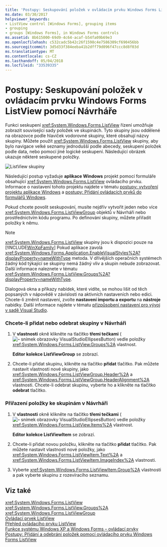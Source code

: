 ```yaml
---
title: 'Postupy: Seskupování položek v ovládacím prvku Windows Forms ListView pomocí Návrháře'
ms.date: 03/30/2017
helpviewer_keywords:
- ListView control [Windows Forms], grouping items
- grouping
- groups [Windows Forms], in Windows Forms controls
ms.assetid: 8b615000-69d9-4c64-acaf-b54fa09b69e3
ms.openlocfilehash: c532cadc5b42c26f1598c4e7586309cf690456bb
ms.sourcegitcommit: 3d5d33f384eeba41b2dff79d096f47ccc8d8f03d
ms.translationtype: MT
ms.contentlocale: cs-CZ
ms.lasthandoff: 05/04/2018
ms.locfileid: "33539335"
---
```

# <a name="how-to-group-items-in-a-windows-forms-listview-control-using-the-designer"></a>Postupy: Seskupování položek v ovládacím prvku Windows Forms ListView pomocí Návrháře
Funkci seskupení <xref:System.Windows.Forms.ListView> řízení umožňuje zobrazit související sady položek ve skupinách. Tyto skupiny jsou oddělené na obrazovce podle hlaviček vodorovné skupiny, které obsahují názvy skupiny. Můžete použít <xref:System.Windows.Forms.ListView> skupiny, aby bylo navigace velké seznamy jednodušší podle abecedy, seskupení položek podle data, nebo pomocí jiné logické seskupení. Následující obrázek ukazuje některé seskupené položky.  
  
 ![ListView skupiny](../../../../docs/framework/winforms/controls/media/listviewgroups.gif "ListViewGroups")  
  
 Následující postup vyžaduje **aplikace Windows** projekt pomocí formuláře obsahující <xref:System.Windows.Forms.ListView> ovládacího prvku. Informace o nastavení tohoto projektu najdete v tématu [postupy: vytvoření projektu aplikace Windows](http://msdn.microsoft.com/library/b2f93fed-c635-4705-8d0e-cf079a264efa) a [postupy: Přidání ovládacích prvků do formulářů Windows](../../../../docs/framework/winforms/controls/how-to-add-controls-to-windows-forms.md).  
  
 Pokud chcete povolit seskupování, musíte nejdřív vytvořit jeden nebo více <xref:System.Windows.Forms.ListViewGroup> objektů v Návrháři nebo prostřednictvím kódu programu. Po definování skupiny, můžete přiřadit položky k němu.  
  
> [!NOTE]
>  <xref:System.Windows.Forms.ListView> skupiny jsou k dispozici pouze na [!INCLUDE[WinXpFamily](../../../../includes/winxpfamily-md.md)] Pokud aplikace zavolá <xref:System.Windows.Forms.Application.EnableVisualStyles%2A?displayProperty=nameWithType> metoda. V dřívějších operačních systémech žádný kód týkající se skupiny nemá žádný vliv a skupin nebude zobrazovat. Další informace naleznete v tématu <xref:System.Windows.Forms.ListView.Groups%2A?displayProperty=nameWithType>.  
>   
>  Dialogová okna a příkazy nabídek, které vidíte, se mohou lišit od těch popsaných v nápovědě v závislosti na aktivních nastaveních nebo edici. Chcete-li změnit nastavení, zvolte **nastavení importu a exportu** na **nástroje** nabídky. Další informace najdete v tématu [přizpůsobení nastavení pro vývoj v sadě Visual Studio](http://msdn.microsoft.com/library/22c4debb-4e31-47a8-8f19-16f328d7dcd3).  
  
### <a name="to-add-or-remove-groups-in-the-designer"></a>Chcete-li přidat nebo odebrat skupiny v Návrháři  
  
1.  V **vlastnosti** okně klikněte na tlačítko **třemi tečkami** (![– snímek obrazovky VisualStudioEllipsesButton](../../../../docs/framework/winforms/media/vbellipsesbutton.png "vbEllipsesButton")) vedle položky <xref:System.Windows.Forms.ListView.Groups%2A> vlastnost.  
  
     **Editor kolekce ListViewGroup** se zobrazí.  
  
2.  Chcete-li přidat skupinu, klikněte na tlačítko **přidat** tlačítko. Pak můžete nastavit vlastnosti nové skupiny, jako <xref:System.Windows.Forms.ListViewGroup.Header%2A> a <xref:System.Windows.Forms.ListViewGroup.HeaderAlignment%2A> vlastnosti. Chcete-li odebrat skupinu, vyberte ho a klikněte na tlačítko **odebrat** tlačítko.  
  
### <a name="to-assign-items-to-groups-in-the-designer"></a>Přiřazení položky ke skupinám v Návrháři  
  
1.  V **vlastnosti** okně klikněte na tlačítko **třemi tečkami** (![– snímek obrazovky VisualStudioEllipsesButton](../../../../docs/framework/winforms/media/vbellipsesbutton.png "vbEllipsesButton")) vedle položky <xref:System.Windows.Forms.ListView.Items%2A> vlastnost.  
  
     **Editor kolekce ListViewItem** se zobrazí.  
  
2.  Chcete-li přidat novou položku, klikněte na tlačítko **přidat** tlačítko. Pak můžete nastavit vlastnosti nové položky, jako <xref:System.Windows.Forms.ListViewItem.Text%2A> a <xref:System.Windows.Forms.ListViewItem.ImageIndex%2A> vlastnosti.  
  
3.  Vyberte <xref:System.Windows.Forms.ListViewItem.Group%2A> vlastnosti a pak vyberte skupinu z rozevíracího seznamu.  
  
## <a name="see-also"></a>Viz také  
 <xref:System.Windows.Forms.ListView>  
 <xref:System.Windows.Forms.ListView.Groups%2A>  
 <xref:System.Windows.Forms.ListViewGroup>  
 [Ovládací prvek ListView](../../../../docs/framework/winforms/controls/listview-control-windows-forms.md)  
 [Přehled ovládacího prvku ListView](../../../../docs/framework/winforms/controls/listview-control-overview-windows-forms.md)  
 [Funkce systému Windows XP a Windows Forms – ovládací prvky](http://msdn.microsoft.com/library/bc7fab94-fce9-4bf1-a8ad-a5837c91c3c0)  
 [Postupy: Přidání a odebrání položek pomocí ovládacího prvku Windows Forms ListView](../../../../docs/framework/winforms/controls/how-to-add-and-remove-items-with-the-windows-forms-listview-control.md)
